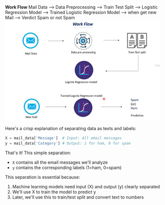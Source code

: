 **Work Flow**
Mail Data --> Data Preprocessing --> Train Test Split --> Logistic Regression Model --> Trained Logistic Regression Model --> when get new Mail --> Verdict Spam or not Spam
![alt text](image.png)


Here's a crisp explanation of separating data as texts and labels:

```python
X = mail_data['Message']  # Input: All email messages
y = mail_data['Category'] # Output: 1 for ham, 0 for spam
```

That's it! This simple separation:
- `X` contains all the email messages we'll analyze
- `y` contains the corresponding labels (1=ham, 0=spam)

This separation is essential because:
1. Machine learning models need input (X) and output (y) clearly separated
2. We'll use X to train the model to predict y
3. Later, we'll use this to train/test split and convert text to numbers




